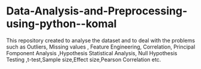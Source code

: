 # Data-Analysis-and-Preprocessing-using-python--komal
This repository created to analyse the dataset and to deal with the problems such as Outliers, Missing values , Feature Engineering, Correlation, Principal Fomponent Analysis ,Hypothesis Statistical Analysis, Null Hypothesis Testing ,t-test,Sample size,Effect size,Pearson Correlation etc.
